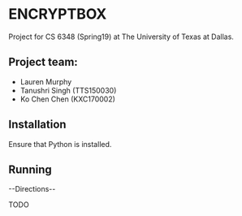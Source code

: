 # ENCRYPTBOX
Project for CS 6348 (Spring19) at The University of Texas at Dallas. 

## Project team: 
* Lauren Murphy 
* Tanushri Singh (TTS150030)
* Ko Chen Chen (KXC170002)

## Installation
Ensure that Python is installed.

## Running
--Directions--

TODO